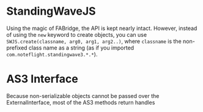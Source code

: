 StandingWaveJS
==============

Using the magic of FABridge, the API is kept nearly intact.
However, instead of using the `new` keyword to create objects, you can use
`SWJS.create(classname, arg0, arg1, arg2..)`, where `classname` is 
the non-prefixed class name as a string (as if you imported 
`com.noteflight.standingwave3.*.*`).

# AS3 Interface

Because non-serializable objects cannot be passed over the ExternalInterface,
most of the AS3 methods return handles
